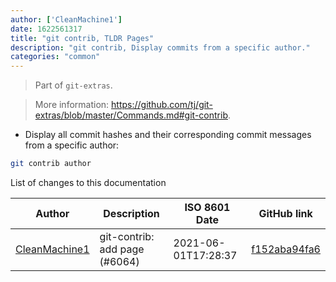```yaml
---
author: ['CleanMachine1']
date: 1622561317
title: "git contrib, TLDR Pages"
description: "git contrib, Display commits from a specific author."
categories: "common"
---
```

> Part of `git-extras`.

> More information: <https://github.com/tj/git-extras/blob/master/Commands.md#git-contrib>.

- Display all commit hashes and their corresponding commit messages from a specific author:

```bash
git contrib author
```
List of changes to this documentation


Author | Description | ISO 8601 Date | GitHub link
------|-----|-----|-----
[CleanMachine1](mailto:78213164+CleanMachine1@users.noreply.github.com) | git-contrib: add page (#6064) | 2021-06-01T17:28:37 | [f152aba94fa6](https://github.com/tldr-pages/tldr/commit/f152aba94fa6ef449475136c0e88915e62d6e5f4)

